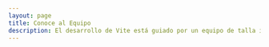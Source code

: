 ```yaml
---
layout: page
title: Conoce al Equipo
description: El desarrollo de Vite está guiado por un equipo de talla internacional.
---
```


<script setup>
import {
  VPTeamPage,
  VPTeamPageTitle,
  VPTeamPageSection,
  VPTeamMembers
} from 'vitepress/theme'
import { core, emeriti } from '/_data/team/es'
</script>

<VPTeamPage>
  <VPTeamPageTitle>
    <template #title>Conoce al Equipo</template>
    <template #lead>
      El desarrollo de Vite está guiado por un equipo de talla internacional, algunos de los cuales han sido elegidos para aparecer a continuación.
    </template>
  </VPTeamPageTitle>
  <VPTeamMembers :members="core" />
  <VPTeamPageSection>
    <template #title>Team Emeriti</template>
    <template #lead>
      Aquí destacamos a algunos miembros del equipo que ya no están activos y que han hecho valiosas
      contribuciones en el pasado.
    </template>
    <template #members>
      <VPTeamMembers size="small" :members="emeriti" />
    </template>
  </VPTeamPageSection>
</VPTeamPage>
